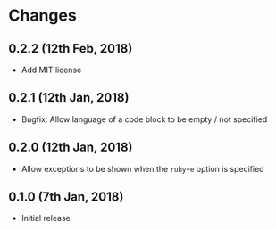 # Changes

## 0.2.2 (12th Feb, 2018)

- Add MIT license

## 0.2.1 (12th Jan, 2018)

- Bugfix: Allow language of a code block to be empty / not specified

## 0.2.0 (12th Jan, 2018)

- Allow exceptions to be shown when the `ruby+e` option is specified

## 0.1.0 (7th Jan, 2018)

- Initial release
